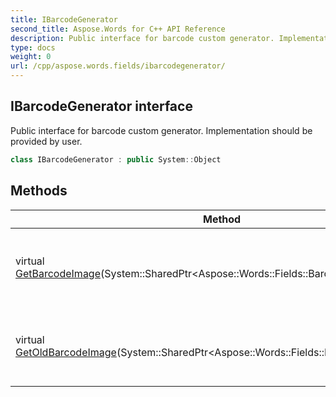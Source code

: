 ```yaml
---
title: IBarcodeGenerator
second_title: Aspose.Words for C++ API Reference
description: Public interface for barcode custom generator. Implementation should be provided by user. 
type: docs
weight: 0
url: /cpp/aspose.words.fields/ibarcodegenerator/
---
```

## IBarcodeGenerator interface


Public interface for barcode custom generator. Implementation should be provided by user.

```cpp
class IBarcodeGenerator : public System::Object
```

## Methods

| Method | Description |
| --- | --- |
| virtual [GetBarcodeImage](./getbarcodeimage/)(System::SharedPtr\<Aspose::Words::Fields::BarcodeParameters\>) | Generate barcode image using the set of parameters (for DisplayBarcode field). |
| virtual [GetOldBarcodeImage](./getoldbarcodeimage/)(System::SharedPtr\<Aspose::Words::Fields::BarcodeParameters\>) | Generate barcode image using the set of parameters (for old-fashioned Barcode field). |
